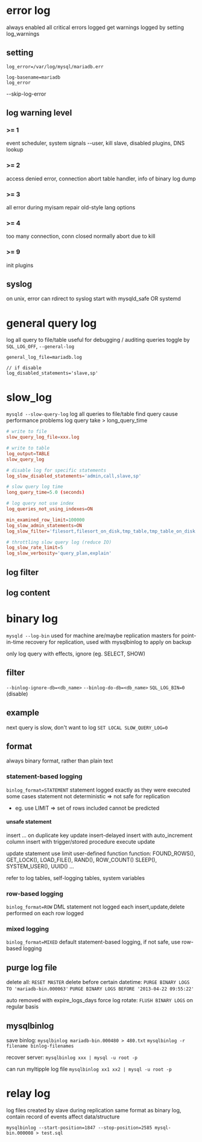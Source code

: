 # error log
always enabled
all critical errors logged
get warnings logged by setting log_warnings

## setting
```
log_error=/var/log/mysql/mariadb.err
```
```
log-basename=mariadb
log_error
```
--skip-log-error

## log warning level
### >= 1
event scheduler, system signals
--user, kill slave, disabled plugins, DNS lookup

### >= 2
access denied error, connection abort
table handler, info of binary log dump

### >= 3
all error during myisam repair
old-style lang options

### >= 4
too many connection, conn closed normally
abort due to kill

### >= 9
init plugins

## syslog
on unix, error can rdirect to syslog
start with mysqld_safe OR systemd


# general query log
log all query to file/table
useful for debugging / auditing queries
toggle by `SQL_LOG_OFF`, `--general-log`

```
general_log_file=mariadb.log

// if disable
log_disabled_statements='slave,sp'
```

# slow_log
`mysqld --slow-query-log`
log all queries to file/table
find query cause performance problems
log query take > long_query_time

```conf
# write to file
slow_query_log_file=xxx.log

# write to table
log_output=TABLE
slow_query_log

# disable log for specific statements
log_slow_disabled_statements='admin,call,slave,sp'

# slow query log time
long_query_time=5.0 (seconds)

# log query not use index
log_queries_not_using_indexes=ON

min_examined_row_limit=100000
log_slow_admin_statements=ON
log_slow_filter='filesort,filesort_on_disk,tmp_table,tmp_table_on_disk'

# throttling slow query log (reduce IO)
log_slow_rate_limit=5
log_slow_verbosity='query_plan,explain'

```


## log filter

## log content


# binary log
`mysqld --log-bin`
used for machine are/maybe replication masters
for point-in-time recovery
for replication, used with mysqlbinlog to apply on backup

only log query with effects, ignore (eg. SELECT, SHOW)

## filter
`--binlog-ignore-db=<db_name>`
`--binlog-do-db=<db_name>`
`SQL_LOG_BIN=0 `(disable)

## example
next query is slow, don't want to log 
`SET LOCAL SLOW_QUERY_LOG=0`

## format
always binary format, rather than plain text

### statement-based logging
`binlog_format=STATEMENT`
statement logged exactly as they were executed
some cases statement not deterministic => not safe for replication
- eg. use LIMIT => set of rows included cannot be predicted

#### unsafe statement
insert ... on duplicate key update
insert-delayed
insert with auto_increment column
insert with trigger/stored procedure execute update

update statement use limit
user-defined function
function:
  FOUND_ROWS(), GET_LOCK(), LOAD_FILE(), RAND(), ROW_COUNT()
  SLEEP(), SYSTEM_USER(), UUID() ...

refer to log tables, self-logging tables, system variables

### row-based logging
`binlog_format=ROW`
DML statement not logged
each insert,update,delete performed on each row logged

### mixed logging
`binlog_format=MIXED`
default statement-based logging, if not safe, use row-based logging

## purge log file
delete all: `RESET MASTER`
delete before certain datetime: 
`PURGE BINARY LOGS TO 'mariadb-bin.000063'`
`PURGE BINARY LOGS BEFORE '2013-04-22 09:55:22'`

auto removed with expire_logs_days
force log rotate: `FLUSH BINARY LOGS` on regular basis

## mysqlbinlog
save binlog:
`mysqlbinlog mariadb-bin.000480 > 480.txt`
`mysqlbinlog -r filename binlog-filenames`

recover server:
`mysqlbinlog xxx | mysql -u root -p`

can run myltipple log file
`mysqlbinlog xx1 xx2 | mysql -u root -p`


# relay log
log files created by slave during replication
same format as binary log, contain record of events affect data/structure

`mysqlbinlog --start-position=1847 --stop-position=2585 mysql-bin.000008 > test.sql`












